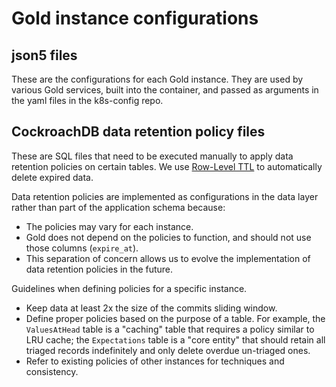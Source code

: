 # Gold instance configurations

## json5 files

These are the configurations for each Gold instance. They are used by various
Gold services, built into the container, and passed as arguments in the yaml
files in the k8s-config repo.

## CockroachDB data retention policy files

These are SQL files that need to be executed manually to apply data retention
policies on certain tables. We use
[Row-Level TTL](https://www.cockroachlabs.com/docs/stable/row-level-ttl)
to automatically delete expired data.

Data retention policies are implemented as configurations in the data layer
rather than part of the application schema because:

- The policies may vary for each instance.
- Gold does not depend on the policies to function, and should not use those
  columns (`expire_at`).
- This separation of concern allows us to evolve the implementation of data
  retention policies in the future.

Guidelines when defining policies for a specific instance.

- Keep data at least 2x the size of the commits sliding window.
- Define proper policies based on the purpose of a table. For example, the
  `ValuesAtHead` table is a "caching" table that requires a policy similar to
  LRU cache; the `Expectations` table is a "core entity" that should retain all
  triaged records indefinitely and only delete overdue un-triaged ones.
- Refer to existing policies of other instances for techniques and consistency.
